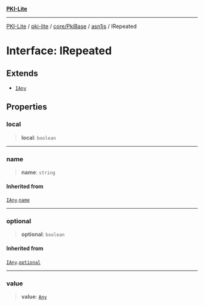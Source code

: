 [**PKI-Lite**](../../../../../../README.md)

---

[PKI-Lite](../../../../../../README.md) / [pki-lite](../../../../../README.md) / [core/PkiBase](../../../README.md) / [asn1js](../README.md) / IRepeated

# Interface: IRepeated

## Extends

- [`IAny`](IAny.md)

## Properties

### local

> **local**: `boolean`

---

### name

> **name**: `string`

#### Inherited from

[`IAny`](IAny.md).[`name`](IAny.md#name)

---

### optional

> **optional**: `boolean`

#### Inherited from

[`IAny`](IAny.md).[`optional`](IAny.md#optional)

---

### value

> **value**: [`Any`](../classes/Any.md)
